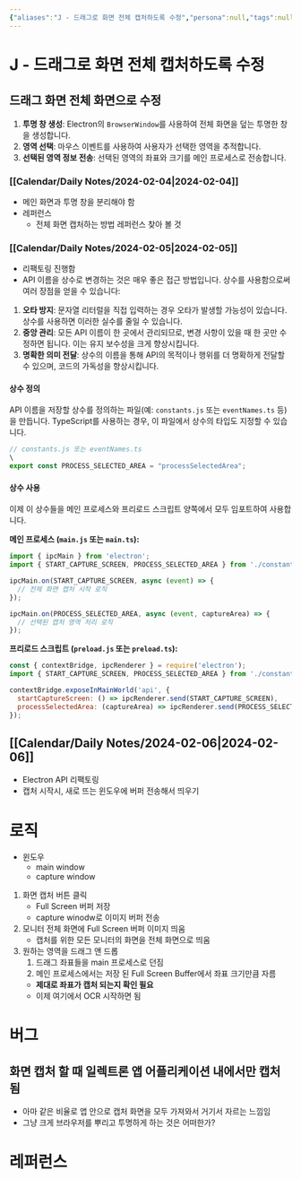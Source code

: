 ```yaml
---
{"aliases":"J - 드래그로 화면 전체 캡처하도록 수정","persona":null,"tags":null,"link":null,"date_created":"2024-01-26","date_modified":"2024-02-05","status":"done","dg-publish":true,"index":["[[🏷 Project_Notes]]"],"up":"[[TextShot]]","permalink":"/efforts/notes/digital-craft/modification-of-enabling-full-screen-capture-through-dragging/","dgPassFrontmatter":true,"noteIcon":"1","created":"2024-01-26T18:09:43.751+09:00","updated":"2024-03-16T19:47:52.212+09:00"}
---
```


# J - 드래그로 화면 전체 캡처하도록 수정
## 드래그 화면 전체 화면으로 수정

1. **투명 창 생성**: Electron의 `BrowserWindow`를 사용하여 전체 화면을 덮는 투명한 창을 생성합니다.
2. **영역 선택**: 마우스 이벤트를 사용하여 사용자가 선택한 영역을 추적합니다.
3. **선택된 영역 정보 전송**: 선택된 영역의 좌표와 크기를 메인 프로세스로 전송합니다.

### [[Calendar/Daily Notes/2024-02-04\|2024-02-04]]
- 메인 화면과 투명 창을 분리해야 함
- 레퍼런스
	- 전체 화면 캡처하는 방법 레퍼런스 찾아 볼 것
### [[Calendar/Daily Notes/2024-02-05\|2024-02-05]]
- 리팩토링 진행함
- API 이름을 상수로 변경하는 것은 매우 좋은 접근 방법입니다. 상수를 사용함으로써 여러 장점을 얻을 수 있습니다:

1. **오타 방지**: 문자열 리터럴을 직접 입력하는 경우 오타가 발생할 가능성이 있습니다. 상수를 사용하면 이러한 실수를 줄일 수 있습니다.
2. **중앙 관리**: 모든 API 이름이 한 곳에서 관리되므로, 변경 사항이 있을 때 한 곳만 수정하면 됩니다. 이는 유지 보수성을 크게 향상시킵니다.
3. **명확한 의미 전달**: 상수의 이름을 통해 API의 목적이나 행위를 더 명확하게 전달할 수 있으며, 코드의 가독성을 향상시킵니다.


#### 상수 정의
API 이름을 저장할 상수를 정의하는 파일(예: `constants.js` 또는 `eventNames.ts` 등)을 만듭니다. TypeScript를 사용하는 경우, 이 파일에서 상수의 타입도 지정할 수 있습니다.

```javascript
// constants.js 또는 eventNames.ts
\
export const PROCESS_SELECTED_AREA = "processSelectedArea";
```

#### 상수 사용

이제 이 상수들을 메인 프로세스와 프리로드 스크립트 양쪽에서 모두 임포트하여 사용합니다.

**메인 프로세스 (`main.js` 또는 `main.ts`):**

```javascript
import { ipcMain } from 'electron';
import { START_CAPTURE_SCREEN, PROCESS_SELECTED_AREA } from './constants';

ipcMain.on(START_CAPTURE_SCREEN, async (event) => {
  // 전체 화면 캡처 시작 로직
});

ipcMain.on(PROCESS_SELECTED_AREA, async (event, captureArea) => {
  // 선택된 캡처 영역 처리 로직
});
```

**프리로드 스크립트 (`preload.js` 또는 `preload.ts`):**

```javascript
const { contextBridge, ipcRenderer } = require('electron');
import { START_CAPTURE_SCREEN, PROCESS_SELECTED_AREA } from './constants';

contextBridge.exposeInMainWorld('api', {
  startCaptureScreen: () => ipcRenderer.send(START_CAPTURE_SCREEN),
  processSelectedArea: (captureArea) => ipcRenderer.send(PROCESS_SELECTED_AREA, captureArea),
});
``` 
## [[Calendar/Daily Notes/2024-02-06\|2024-02-06]]
- Electron API 리팩토링
- 캡처 시작시, 새로 뜨는 윈도우에 버퍼 전송해서 띄우기

# 로직
- 윈도우
	- main window
	- capture window
1. 화면 캡처 버튼 클릭
	- Full Screen 버퍼 저장
	- capture winodw로 이미지 버퍼 전송
2. 모니터 전체 화면에 Full Screen 버퍼 이미지 띄움
	- 캡처를 위한 모든 모니터의 화면을 전체 화면으로 띄움
3. 원하는 영역을 드래그 앤 드롭
	1. 드래그 좌표들을 main 프로세스로 던짐
	2. 메인 프로세스에서는 저장 된 Full Screen Buffer에서 좌표 크기만큼 자름
	- **제대로 좌표가 캡처 되는지 확인 필요**
	- 이제 여기에서 OCR 시작하면 됨

# 버그
## 화면 캡처 할 때 일렉트론 앱 어플리케이션 내에서만 캡처 됨
- 아마 같은 비율로 앱 안으로 캡처 화면을 모두 가져와서 거기서 자르는 느낌임
- 그냥 크게 브라우저를 뿌리고 투명하게 하는 것은 어떠한가?

# 레퍼런스
